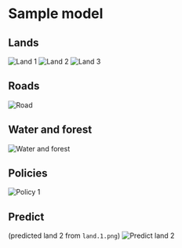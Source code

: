 # Sample model

## Lands
![Land 1](/land.1.png "Land 1")
![Land 2](/land.2.png "Land 2")
![Land 3](/land.3.png "Land 3")

## Roads
![Road](/road.1.png "Road")

## Water and forest
![Water and forest](/water_forest.png "Water and forest")

## Policies
![Policy 1](/policy.1.png "Land 1")

## Predict
(predicted land 2 from `land.1.png`)
![Predict land 2](/predict.png "Land 2 (predict)")